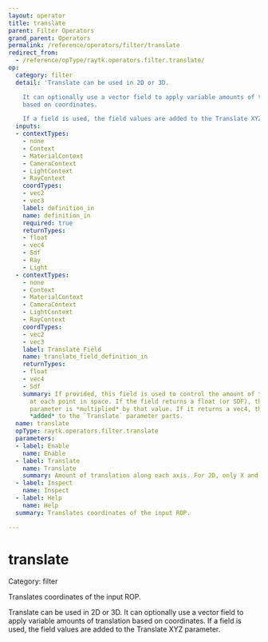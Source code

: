 ```yaml
---
layout: operator
title: translate
parent: Filter Operators
grand_parent: Operators
permalink: /reference/operators/filter/translate
redirect_from:
  - /reference/opType/raytk.operators.filter.translate/
op:
  category: filter
  detail: 'Translate can be used in 2D or 3D.

    It can optionally use a vector field to apply variable amounts of translation
    based on coordinates.

    If a field is used, the field values are added to the Translate XYZ parameter.'
  inputs:
  - contextTypes:
    - none
    - Context
    - MaterialContext
    - CameraContext
    - LightContext
    - RayContext
    coordTypes:
    - vec2
    - vec3
    label: definition_in
    name: definition_in
    required: true
    returnTypes:
    - float
    - vec4
    - Sdf
    - Ray
    - Light
  - contextTypes:
    - none
    - Context
    - MaterialContext
    - CameraContext
    - LightContext
    - RayContext
    coordTypes:
    - vec2
    - vec3
    label: Translate Field
    name: translate_field_definition_in
    returnTypes:
    - float
    - vec4
    - Sdf
    summary: If provided, this field is used to control the amount of translation
      at each point in space. If the field returns a float (or SDF), the `Translate`
      parameter is *multiplied* by that value. If it returns a vec4, the parts are
      *added* to the `Translate` parameter parts.
  name: translate
  opType: raytk.operators.filter.translate
  parameters:
  - label: Enable
    name: Enable
  - label: Translate
    name: Translate
    summary: Amount of translation along each axis. For 2D, only X and Y are used.
  - label: Inspect
    name: Inspect
  - label: Help
    name: Help
  summary: Translates coordinates of the input ROP.

---
```


# translate

Category: filter



Translates coordinates of the input ROP.

Translate can be used in 2D or 3D.
It can optionally use a vector field to apply variable amounts of translation based on coordinates.
If a field is used, the field values are added to the Translate XYZ parameter.